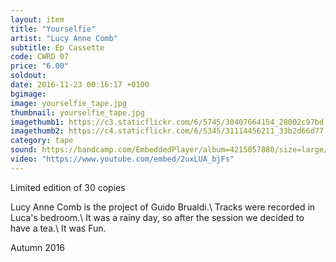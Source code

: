 ```yaml
---
layout: item
title: "Yourselfie"
artist: "Lucy Anne Comb"
subtitle: Ep Cassette
code: CWRD 07
price: "6.00"
soldout:
date: 2016-11-23 00:16:17 +0100
bgimage: 
image: yourselfie_tape.jpg
thumbnail: yourselfie_tape.jpg
imagethumb1: https://c3.staticflickr.com/6/5745/30407664154_28002c97bd.jpg
imagethumb2: https://c4.staticflickr.com/6/5345/31114456211_33b2d66d77.jpg
category: tape
sound: https://bandcamp.com/EmbeddedPlayer/album=4215057880/size=large/bgcol=333333/linkcol=ffffff/tracklist=false/artwork=small/transparent=true/
video: "https://www.youtube.com/embed/2uxLUA_bjFs"
---
```


Limited edition of 30 copies

Lucy Anne Comb is the project of Guido Brualdi.\\
Tracks were recorded in Luca's bedroom.\\
It was a rainy day, so after the session we decided to have a tea.\\
It was Fun.

Autumn 2016